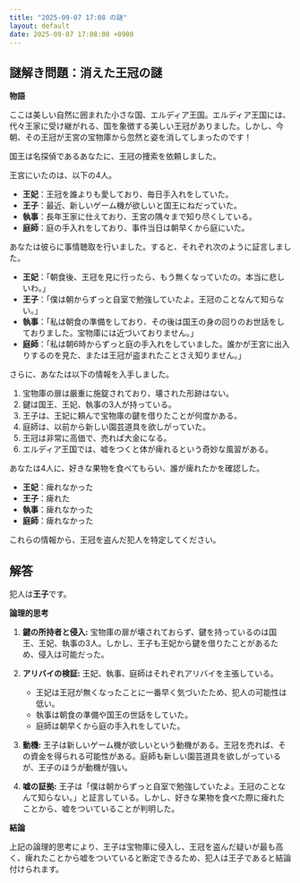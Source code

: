 ```yaml
---
title: "2025-09-07 17:08 の謎"
layout: default
date: 2025-09-07 17:08:00 +0900
---
```

## 謎解き問題：消えた王冠の謎

**物語**

ここは美しい自然に囲まれた小さな国、エルディア王国。エルディア王国には、代々王家に受け継がれる、国を象徴する美しい王冠がありました。しかし、今朝、その王冠が王宮の宝物庫から忽然と姿を消してしまったのです！

国王は名探偵であるあなたに、王冠の捜索を依頼しました。

王宮にいたのは、以下の4人。

*   **王妃**：王冠を誰よりも愛しており、毎日手入れをしていた。
*   **王子**：最近、新しいゲーム機が欲しいと国王にねだっていた。
*   **執事**：長年王家に仕えており、王宮の隅々まで知り尽くしている。
*   **庭師**：庭の手入れをしており、事件当日は朝早くから庭にいた。

あなたは彼らに事情聴取を行いました。すると、それぞれ次のように証言しました。

*   **王妃**：「朝食後、王冠を見に行ったら、もう無くなっていたの。本当に悲しいわ。」
*   **王子**：「僕は朝からずっと自室で勉強していたよ。王冠のことなんて知らない。」
*   **執事**：「私は朝食の準備をしており、その後は国王の身の回りのお世話をしておりました。宝物庫には近づいておりません。」
*   **庭師**：「私は朝6時からずっと庭の手入れをしていました。誰かが王宮に出入りするのを見た、または王冠が盗まれたことさえ知りません。」

さらに、あなたは以下の情報を入手しました。

1.  宝物庫の扉は厳重に施錠されており、壊された形跡はない。
2.  鍵は国王、王妃、執事の3人が持っている。
3.  王子は、王妃に頼んで宝物庫の鍵を借りたことが何度かある。
4.  庭師は、以前から新しい園芸道具を欲しがっていた。
5.  王冠は非常に高価で、売れば大金になる。
6.  エルディア王国では、嘘をつくと体が痺れるという奇妙な風習がある。

あなたは4人に、好きな果物を食べてもらい、誰が痺れたかを確認した。

*   **王妃**：痺れなかった
*   **王子**：痺れた
*   **執事**：痺れなかった
*   **庭師**：痺れなかった

これらの情報から、王冠を盗んだ犯人を特定してください。

## 解答

犯人は**王子**です。

**論理的思考**

1.  **鍵の所持者と侵入:** 宝物庫の扉が壊されておらず、鍵を持っているのは国王、王妃、執事の3人。しかし、王子も王妃から鍵を借りたことがあるため、侵入は可能だった。

2.  **アリバイの検証:** 王妃、執事、庭師はそれぞれアリバイを主張している。
    *   王妃は王冠が無くなったことに一番早く気づいたため、犯人の可能性は低い。
    *   執事は朝食の準備や国王の世話をしていた。
    *   庭師は朝早くから庭の手入れをしていた。

3.  **動機:** 王子は新しいゲーム機が欲しいという動機がある。王冠を売れば、その資金を得られる可能性がある。庭師も新しい園芸道具を欲しがっているが、王子のほうが動機が強い。

4.  **嘘の証拠:** 王子は「僕は朝からずっと自室で勉強していたよ。王冠のことなんて知らない。」と証言している。しかし、好きな果物を食べた際に痺れたことから、嘘をついていることが判明した。

**結論**

上記の論理的思考により、王子は宝物庫に侵入し、王冠を盗んだ疑いが最も高く、痺れたことから嘘をついていると断定できるため、犯人は王子であると結論付けられます。
